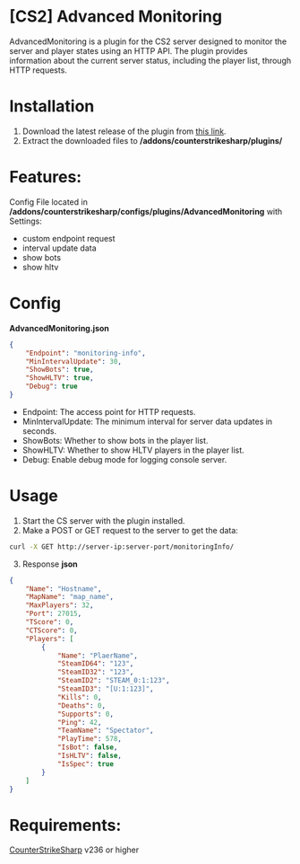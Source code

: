 # [CS2] Advanced Monitoring
AdvancedMonitoring is a plugin for the CS2
server designed to monitor the server and player states using an HTTP API. The plugin provides information about the current server status, including the player list, through HTTP requests.

# Installation
1. Download the latest release of the plugin from [this link](https://github.com/Armatura-Create/cs2-advancedMonitoring/releases).
2. Extract the downloaded files to **/addons/counterstrikesharp/plugins/**

# Features:
Config File located in **/addons/counterstrikesharp/configs/plugins/AdvancedMonitoring** with Settings:
- custom endpoint request
- interval update data
- show bots
- show hltv

# Config 
**AdvancedMonitoring.json**

``` json
{
    "Endpoint": "monitoring-info",
    "MinIntervalUpdate": 30,
    "ShowBots": true,
    "ShowHLTV": true,
    "Debug": true
}
```

- Endpoint: The access point for HTTP requests.
- MinIntervalUpdate: The minimum interval for server data updates in seconds.
- ShowBots: Whether to show bots in the player list.
- ShowHLTV: Whether to show HLTV players in the player list.
- Debug: Enable debug mode for logging console server.

# Usage

1. Start the CS server with the plugin installed.
2. Make a POST or GET request to the server to get the data:
``` sh
curl -X GET http://server-ip:server-port/monitoringInfo/
```
3. Response **json**
``` json
{
    "Name": "Hostname",
    "MapName": "map_name",
    "MaxPlayers": 32,
    "Port": 27015,
    "TScore": 0,
    "CTScore": 0,
    "Players": [
        {
            "Name": "PlaerName",
            "SteamID64": "123",
            "SteamID32": "123",
            "SteamID2": "STEAM_0:1:123",
            "SteamID3": "[U:1:123]",
            "Kills": 0,
            "Deaths": 0,
            "Supports": 0,
            "Ping": 42,
            "TeamName": "Spectator",
            "PlayTime": 578,
            "IsBot": false,
            "IsHLTV": false,
            "IsSpec": true
        }
    ]
}
```

# Requirements:
[CounterStrikeSharp](https://github.com/roflmuffin/CounterStrikeSharp) v236 or higher